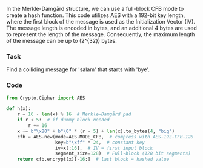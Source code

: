 In the Merkle-Damgård structure, we can use a full-block CFB mode to create a hash function. This code utilizes AES with a 192-bit key length, where the first block of the message is used as the Initialization Vector (IV). The message length is encoded in bytes, and an additional 4 bytes are used to represent the length of the message. Consequently, the maximum length of the message can be up to \(2^{32}\) bytes.

### Task

Find a colliding message for 'salam' that starts with 'bye'.

### Code

```python
from Crypto.Cipher import AES

def h(x):
    r = 16 - len(x) % 16  # Merkle–Damgård pad
    if r < 5:  # if dummy block needed
        r += 16
    x += b"\x80" + b"\0" * (r - 5) + len(x).to_bytes(4, "big")
    cfb = AES.new(mode=AES.MODE_CFB,  # compress with AES-192-CFB-128
                  key=b"\xff" * 24,  # constant key
                  iv=x[:16],  # IV = first input block
                  segment_size=128)  # Full-block (128 bit segments)
    return cfb.encrypt(x)[-16:]  # last block = hashed value

